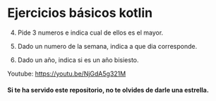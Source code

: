 # Ejercicios básicos kotlin

4. Pide 3 numeros e indica cual de ellos es el mayor.

5. Dado un numero de la semana, indica a que dia corresponde.

6. Dado un año, indica si es un año bisiesto.

Youtube: https://youtu.be/NjGdA5g321M

#### Si te ha servido este repositorio, no te olvides de darle una estrella.
